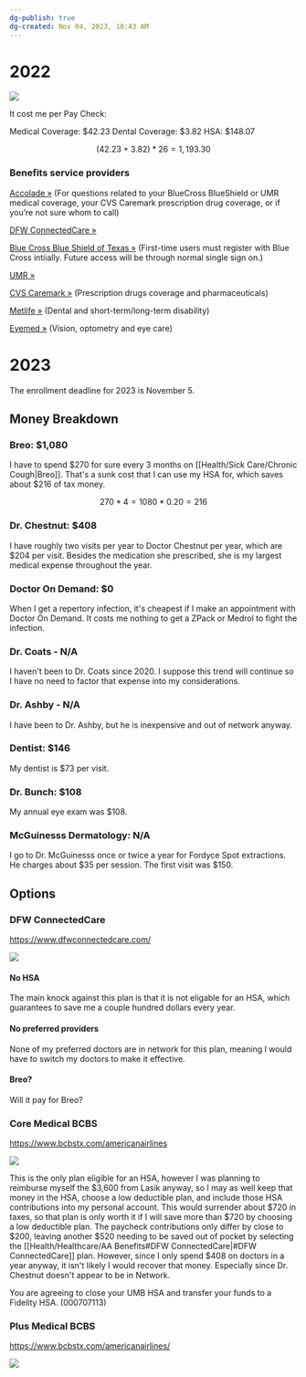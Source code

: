 ```yaml
---
dg-publish: true
dg-created: Nov 04, 2023, 10:43 AM
---
```


# 2022

![](https://i.imgur.com/64VMqG5.png)

It cost me per Pay Check:

Medical Coverage: $42.23
Dental Coverage: $3.82
HSA: $148.07

$$(42.23 + 3.82) * 26 = 1,193.30$$

### Benefits service providers

[Accolade »](https://newjetnet.aa.com/external-link.jspa?url=https%3A%2F%2Fidp.aa.com%2Fidp%2FstartSSO.ping%3FPartnerSpId%3Dhttps%253A%252F%252Fid.accolade.com%252Fauth%252Frealms%252Fid.accolade.com) (For questions related to your BlueCross BlueShield or UMR medical coverage, your CVS Caremark prescription drug coverage, or if you’re not sure whom to call)

[DFW ConnectedCare »](https://newjetnet.aa.com/external-link.jspa?url=https%3A%2F%2Fidp.aa.com%2Fidp%2FstartSSO.ping%3FPartnerSpId%3Dhttps%253A%252F%252Fsecure.healthx.com)

[Blue Cross Blue Shield of Texas »](https://newjetnet.aa.com/external-link.jspa?url=https%3A%2F%2Fidp.aa.com%2Fidp%2FstartSSO.ping%3FPartnerSpId%3DSP_BCBSTX_Self%26TargetResource%3Dhttps%3A%2F%2Fmybam.bcbstx.com%2F) (First-time users must register with Blue Cross intiially. Future access will be through normal single sign on.)

[UMR »](https://newjetnet.aa.com/external-link.jspa?url=https%3A%2F%2Fidp.aa.com%2Fidp%2FstartSSO.ping%3FPartnerSpId%3Duhg.prod.umr%26TargetResource%3Dhttps%3A%2F%2Fwww.umr.com%2Fspoe)

[CVS Caremark »](https://newjetnet.aa.com/external-link.jspa?url=https%3A%2F%2Fidp.aa.com%2Fidp%2FstartSSO.ping%3FPartnerSpId%3DSP_CVS_AmericanAirlines) (Prescription drugs coverage and pharmaceuticals)

[Metlife »](https://newjetnet.aa.com/external-link.jspa?url=https%3A%2F%2Fidp.aa.com%2Fidp%2FstartSSO.ping%3FPartnerSpId%3Dssofed.metlife.com%26TargetResource%3D%2Fmetlife%2Finbound%2Fredirect.jsp%3Fdir%253Dinst%2526app%253Dmybenefits) (Dental and short-term/long-term disability)

[Eyemed »](https://newjetnet.aa.com/external-link.jspa?url=https%3A%2F%2Fidp.aa.com%2Fidp%2FstartSSO.ping%3FPartnerSpId%3DEyeMed%2520IT) (Vision, optometry and eye care)

# 2023

The enrollment deadline for 2023 is November 5.

## Money Breakdown

### Breo: $1,080

I have to spend $270 for sure every 3 months on [[Health/Sick Care/Chronic Cough\|Breo]]. That's a sunk cost that I can use my HSA for, which saves about $216 of tax money.

$$270 * 4 = 1080 * 0.20 = 216$$
### Dr. Chestnut: $408

I have roughly two visits per year to Doctor Chestnut per year, which are $204 per visit. Besides the medication she prescribed, she is my largest medical expense throughout the year.

### Doctor On Demand: $0

When I get a repertory infection, it's cheapest if I make an appointment with Doctor On Demand. It costs me nothing to get a ZPack or Medrol to fight the infection.

### Dr. Coats - N/A

I haven't been to Dr. Coats since 2020. I suppose this trend will continue so I have no need to factor that expense into my considerations.

### Dr. Ashby - N/A

I have been to Dr. Ashby, but he is inexpensive and out of network anyway.

### Dentist: $146

My dentist is $73 per visit.

### Dr. Bunch: $108

My annual eye exam was $108.

### McGuinesss Dermatology: N/A

I go to Dr. McGuinesss once or twice a year for Fordyce Spot extractions. He charges about $35 per session. The first visit was $150.

## Options

### DFW ConnectedCare

https://www.dfwconnectedcare.com/

![](https://i.imgur.com/evnoWuv.png)

#### No HSA

The main knock against this plan is that it is not eligable for an HSA, which guarantees to save me a couple hundred dollars every year.

#### No preferred providers

None of my preferred doctors are in network for this plan, meaning I would have to switch my doctors to make it effective.

#### Breo?

Will it pay for Breo?

### Core Medical BCBS

https://www.bcbstx.com/americanairlines

![](https://i.imgur.com/uPQ8g7C.png)

This is the only plan eligible for an HSA, however I was planning to reimburse myself the $3,600 from Lasik anyway, so I may as well keep that money in the HSA, choose a low deductible plan, and include those HSA contributions into my personal account. This would surrender about $720 in taxes, so that plan is only worth it if I will save more than $720 by choosing a low deductible plan. The paycheck contributions only differ by close to $200, leaving another $520 needing to be saved out of pocket by selecting the [[Health/Healthcare/AA Benefits#DFW ConnectedCare\|#DFW ConnectedCare]] plan. However, since I only spend $408 on doctors in a year anyway, it isn't likely I would recover that money. Especially since Dr. Chestnut doesn't appear to be in Network.

You are agreeing to close your UMB HSA and transfer your funds to a Fidelity HSA. (000707113)


### Plus Medical BCBS

https://www.bcbstx.com/americanairlines/

![](https://i.imgur.com/XL8B4vy.png)
